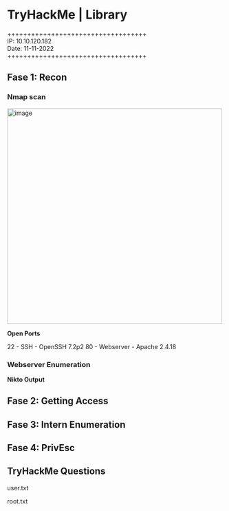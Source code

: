 # TryHackMe | Library

+++++++++++++++++++++++++++++++++++\
IP: 10.10.120.182\
Date: 11-11-2022\
+++++++++++++++++++++++++++++++++++

##  Fase 1: Recon

### Nmap scan

<img width="500" alt="image" src="https://user-images.githubusercontent.com/115549820/201355237-2ef10e23-d129-4629-b35e-58796f4a3f75.png">

**Open Ports**

22 - SSH - OpenSSH 7.2p2
80 - Webserver - Apache 2.4.18

### Webserver Enumeration

**Nikto Output**

## Fase 2: Getting Access

  
## Fase 3: Intern Enumeration

  
## Fase 4: PrivEsc
  
## TryHackMe Questions

user.txt
> 

root.txt
> 
